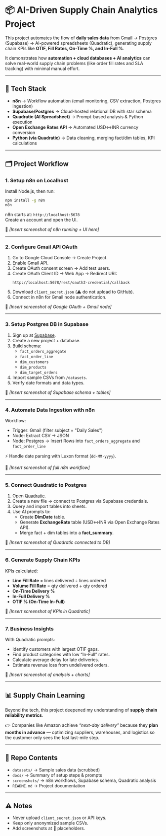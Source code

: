 # 📦 AI-Driven Supply Chain Analytics Project

This project automates the flow of **daily sales data** from Gmail → Postgres (Supabase) → AI-powered spreadsheets (Quadratic), generating supply chain KPIs like **OTIF, Fill Rates, On-Time %, and In-Full %**.

It demonstrates how **automation + cloud databases + AI analytics** can solve real-world supply chain problems (like order fill rates and SLA tracking) with minimal manual effort.

---

## 🚀 Tech Stack

- **n8n** → Workflow automation (email monitoring, CSV extraction, Postgres ingestion)  
- **Supabase/Postgres** → Cloud-hosted relational DB with star schema  
- **Quadratic (AI Spreadsheet)** → Prompt-based analysis & Python execution  
- **Open Exchange Rates API** → Automated USD↔INR currency conversion  
- **Python (via Quadratic)** → Data cleaning, merging fact/dim tables, KPI calculations  

---

## 🗂️ Project Workflow

### 1. Setup n8n on Localhost
Install Node.js, then run:  
```bash
npm install -g n8n
n8n
```
n8n starts at: `http://localhost:5678`  
Create an account and open the UI.  

📸 *[Insert screenshot of n8n running + UI here]*  

---

### 2. Configure Gmail API OAuth
1. Go to Google Cloud Console → Create Project.  
2. Enable Gmail API.  
3. Create OAuth consent screen → Add test users.  
4. Create OAuth Client ID → Web App → Redirect URI:  
   ```
   http://localhost:5678/rest/oauth2-credential/callback
   ```  
5. Download `client_secret.json` (⚠️ do not upload to GitHub).  
6. Connect in n8n for Gmail node authentication.  

📸 *[Insert screenshot of Google OAuth + Gmail node]*  

---

### 3. Setup Postgres DB in Supabase
1. Sign up at [Supabase](https://supabase.com).  
2. Create a new project + database.  
3. Build schema:  
   - `fact_orders_aggregate`  
   - `fact_order_line`  
   - `dim_customers`  
   - `dim_products`  
   - `dim_target_orders`  
4. Import sample CSVs from `/datasets`.  
5. Verify date formats and data types.  

📸 *[Insert screenshot of Supabase schema + tables]*  

---

### 4. Automate Data Ingestion with n8n
Workflow:  
- Trigger: Gmail (filter subject = "Daily Sales")  
- Node: Extract CSV → JSON  
- Node: Postgres → Insert Rows into `fact_orders_aggregate` and `fact_order_line`  

⚡ Handle date parsing with Luxon format (`dd-MM-yyyy`).  

📸 *[Insert screenshot of full n8n workflow]*  

---

### 5. Connect Quadratic to Postgres
1. Open [Quadratic](https://www.quadratichq.com).  
2. Create a new file → connect to Postgres via Supabase credentials.  
3. Query and import tables into sheets.  
4. Use AI prompts to:  
   - Create **DimDate** table.  
   - Generate **ExchangeRate** table (USD↔INR via Open Exchange Rates API).  
   - Merge fact + dim tables into a **fact_summary**.  

📸 *[Insert screenshot of Quadratic connected to DB]*  

---

### 6. Generate Supply Chain KPIs
KPIs calculated:  
- **Line Fill Rate** = lines delivered ÷ lines ordered  
- **Volume Fill Rate** = qty delivered ÷ qty ordered  
- **On-Time Delivery %**  
- **In-Full Delivery %**  
- **OTIF % (On-Time In-Full)**  

📸 *[Insert screenshot of KPIs in Quadratic]*  

---

### 7. Business Insights
With Quadratic prompts:  
- Identify customers with largest OTIF gaps.  
- Find product categories with low “In-Full” rates.  
- Calculate average delay for late deliveries.  
- Estimate revenue loss from undelivered orders.  

📸 *[Insert screenshot of analysis + charts]*  

---

## 📊 Supply Chain Learning
Beyond the tech, this project deepened my understanding of **supply chain reliability metrics**.  

👉 Companies like Amazon achieve *“next-day delivery”* because they **plan months in advance** — optimizing suppliers, warehouses, and logistics so the customer only sees the fast last-mile step.  

---

## 📂 Repo Contents
- `datasets/` → Sample sales data (scrubbed)  
- `docs/` → Summary of setup steps & prompts  
- `screenshots/` → n8n workflows, Supabase schema, Quadratic analysis  
- `README.md` → Project documentation  

---

## ⚠️ Notes
- Never upload `client_secret.json` or API keys.  
- Keep only anonymized sample CSVs.  
- Add screenshots at 📸 placeholders.  

